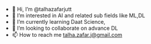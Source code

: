 - 👋 Hi, I’m @talhazafarjutt
- 👀 I’m interested in AI and related sub fields like ML,DL
- 🌱 I’m currently learning Daat Science,
- 💞️ I’m looking to collaborate on advance DL
- 📫 How to reach me talha.zafar.j@gmail.com

<!---
talhazafarjutt/talhazafarjutt is a ✨ special ✨ repository because its `README.md` (this file) appears on your GitHub profile.
You can click the Preview link to take a look at your changes.
--->
